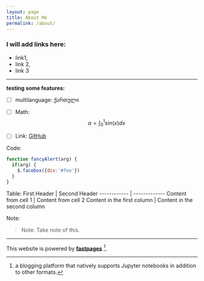 ```yaml
---
layout: page
title: About Me
permalink: /about/
---
```


 ### I will add links here:
 * link1,
 * link 2,
 * link 3


---
**testing some features:**

- [ ] multilanguage: ქართული

- [ ] Math: $$\alpha = \int_0^1 sin(x) dx $$

- [ ] Link: [GitHub](http://github.com)

Code: 
```javascript
function fancyAlert(arg) {
  if(arg) {
    $.facebox({div:'#foo'})
  }
}
```

Table:
First Header | Second Header
------------ | -------------
Content from cell 1 | Content from cell 2
Content in the first column | Content in the second column

Note:
> Note: Take note of this.












---

This website is powered by **[fastpages](https://github.com/fastai/fastpages)** [^1].

[^1]:a blogging platform that natively supports Jupyter notebooks in addition to other formats.
